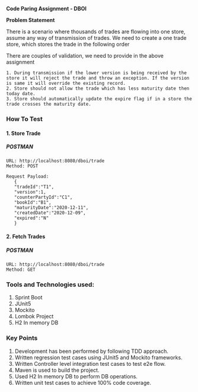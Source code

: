 **Code Paring Assignment - DBOI**

**Problem Statement**

There is a scenario where thousands of trades are flowing into one store, assume any way of transmission of trades. We
need to create a one trade store, which stores the trade in the following order

There are couples of validation, we need to provide in the above assignment

    1. During transmission if the lower version is being received by the store it will reject the trade and throw an exception. If the version is same it will override the existing record.
    2. Store should not allow the trade which has less maturity date then today date.
    3. Store should automatically update the expire flag if in a store the trade crosses the maturity date.

### **How To Test**

#### **1. Store Trade**

##### **POSTMAN**

    URL: http://localhost:8080/dboi/trade
    Method: POST
   
    Request Payload: 
       {
       "tradeId":"T1",
       "version":1,
       "counterPartyId":"C1",
       "bookId":"B1",
       "maturityDate":"2020-12-11",
       "createdDate":"2020-12-09",
       "expired":"N"
       }

#### **2. Fetch Trades**

##### **POSTMAN**

    URL: http://localhost:8080/dboi/trade
    Method: GET

### **Tools and Technologies used:**

1. Sprint Boot
2. JUnit5
3. Mockito
4. Lombok Project
5. H2 In memory DB

### **Key Points**

1. Development has been performed by following TDD approach.
2. Written regression test cases using JUnit5 and Mockito frameworks.
3. Written Controller level integration test cases to test e2e flow.
4. Maven is used to build the project.
5. Used H2 In memory DB to perform DB operations.
6. Written unit test cases to achieve 100% code coverage.